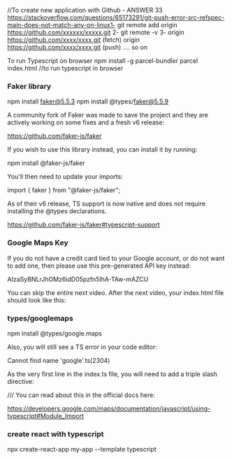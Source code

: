 //To create new application with Github - ANSWER 33
https://stackoverflow.com/questions/65173291/git-push-error-src-refspec-main-does-not-match-any-on-linux1- git remote add origin https://github.com/xxxxxx/xxxxx.git
2- git remote -v
3- origin https://github.com/xxxx/xxxx.git (fetch)
origin https://github.com/xxxx/xxxx.git (push)
…. so on

To run Typescript on browser
npm install -g parcel-bundler
parcel index.html //to run typescript in browser

### Faker library

npm install faker@5.5.3
npm install @types/faker@5.5.9

A community fork of Faker was made to save the project and they are actively working on some fixes and a fresh v6 release:

https://github.com/faker-js/faker

If you wish to use this library instead, you can install it by running:

npm install @faker-js/faker

You'll then need to update your imports:

import { faker } from "@faker-js/faker";

As of their v6 release, TS support is now native and does not require installing the @types declarations.

https://github.com/faker-js/faker#typescript-support

### Google Maps Key

If you do not have a credit card tied to your Google account, or do not want to add one, then please use this pre-generated API key instead:

AIzaSyBNLrJhOMz6idD05pzfn5lhA-TAw-mAZCU

You can skip the entire next video. After the next video, your index.html file should look like this:

<html>
  <body>
    <script src="https://maps.googleapis.com/maps/api/js?key=AIzaSyBNLrJhOMz6idD05pzfn5lhA-TAw-mAZCU"></script>
    <script src="./src/index.ts"></script>
  </body>
</html>

### types/googlemaps

npm install @types/google.maps

Also, you will still see a TS error in your code editor:

Cannot find name 'google'.ts(2304)

As the very first line in the index.ts file, you will need to add a triple slash directive:

/// <reference types="@types/google.maps" />
You can read about this in the official docs here:

https://developers.google.com/maps/documentation/javascript/using-typescript#Module_Import

### create react with typescript

npx create-react-app my-app --template typescript
